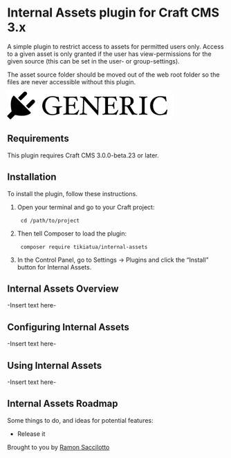 # Internal Assets plugin for Craft CMS 3.x

A simple plugin to restrict access to assets for permitted users only. Access to a given asset is only granted if the user has view-permissions for the given source (this can be set in the user- or group-settings).

The asset source folder should be moved out of the web root folder so the files are never accessible without this plugin.

![Screenshot](resources/img/plugin-logo.png)

## Requirements

This plugin requires Craft CMS 3.0.0-beta.23 or later.

## Installation

To install the plugin, follow these instructions.

1. Open your terminal and go to your Craft project:

        cd /path/to/project

2. Then tell Composer to load the plugin:

        composer require tikiatua/internal-assets

3. In the Control Panel, go to Settings → Plugins and click the “Install” button for Internal Assets.

## Internal Assets Overview

-Insert text here-

## Configuring Internal Assets

-Insert text here-

## Using Internal Assets

-Insert text here-

## Internal Assets Roadmap

Some things to do, and ideas for potential features:

* Release it

Brought to you by [Ramon Saccilotto](https://github.com/tikiatua)
